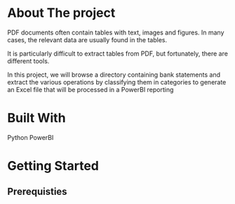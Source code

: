 # About The project 

PDF documents often contain tables with text, images and figures. In many cases, the relevant data are usually found in the tables.

It is particularly difficult to extract tables from PDF, but fortunately, there are different tools.

In this project, we will browse a directory containing bank statements and extract the various operations by classifying them in categories to generate an Excel file that will be processed in a PowerBI reporting

# Built With 

  Python 
  PowerBI 
  
# Getting Started


## Prerequisties 
